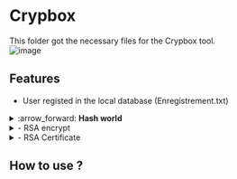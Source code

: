 # Crypbox
This folder got the necessary files for the Crypbox tool.
<br>
![image](https://github.com/ALPH4M3D/Projects/assets/99826925/87d41088-5c9f-4c87-af54-df3ec7d0d012)


## Features
- User registed in the local database (Enregistrement.txt)

<details>
<summary>:arrow_forward: <b>Hash world</b></summary>

![image](https://github.com/ALPH4M3D/Projects/assets/99826925/3a12f6b4-0a42-44d5-9c98-e0bb1f64578e)

This section of the menu asks for a user input, then he can choose from the menu what options he need to perfom on his input
  <br>
   <br>
- 1 : Option will hash the user input with SHA256 <br>
- 2 : Option will generate a salt, then encrypt the input with it <br>
- 3 : Use a dictionnary attack on the SHA256 hashed input to decrypt the clear text user input <br>
</details>


<details>
<summary>- RSA encrypt</summary>
</details>
<details>
<summary>- RSA Certificate</summary>
</details>


## How to use ?



